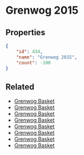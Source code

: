 # Grenwog 2015

<no description available>

## Properties

```json
{
    "id": 434,
    "name": "Grenwog 2015",
    "count": -100
}
```

## Related

- [Grenwog Basket](../items/13725-grenwog-basket.md)
- [Grenwog Basket](../items/13726-grenwog-basket.md)
- [Grenwog Basket](../items/13727-grenwog-basket.md)
- [Grenwog Basket](../items/13728-grenwog-basket.md)
- [Grenwog Basket](../items/13729-grenwog-basket.md)
- [Grenwog Basket](../items/13730-grenwog-basket.md)
- [Grenwog Basket](../items/13731-grenwog-basket.md)
- [Grenwog Basket](../items/13732-grenwog-basket.md)

